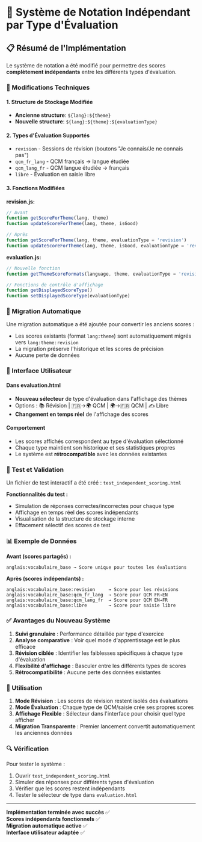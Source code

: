 # 🎯 Système de Notation Indépendant par Type d'Évaluation

## 📋 Résumé de l'Implémentation

Le système de notation a été modifié pour permettre des scores **complètement indépendants** entre les différents types d'évaluation.

### 🔧 Modifications Techniques

#### 1. Structure de Stockage Modifiée
- **Ancienne structure**: `${lang}:${theme}` 
- **Nouvelle structure**: `${lang}:${theme}:${evaluationType}`

#### 2. Types d'Évaluation Supportés
- `revision` - Sessions de révision (boutons "Je connais/Je ne connais pas")
- `qcm_fr_lang` - QCM français → langue étudiée  
- `qcm_lang_fr` - QCM langue étudiée → français
- `libre` - Évaluation en saisie libre

#### 3. Fonctions Modifiées

**revision.js:**
```javascript
// Avant
function getScoreForTheme(lang, theme)
function updateScoreForTheme(lang, theme, isGood)

// Après  
function getScoreForTheme(lang, theme, evaluationType = 'revision')
function updateScoreForTheme(lang, theme, isGood, evaluationType = 'revision')
```

**evaluation.js:**
```javascript
// Nouvelle fonction
function getThemeScoreFormats(language, theme, evaluationType = 'revision')

// Fonctions de contrôle d'affichage
function getDisplayedScoreType()
function setDisplayedScoreType(evaluationType)
```

### 🔄 Migration Automatique

Une migration automatique a été ajoutée pour convertir les anciens scores :
- Les scores existants (format `lang:theme`) sont automatiquement migrés vers `lang:theme:revision`
- La migration préserve l'historique et les scores de précision
- Aucune perte de données

### 🎨 Interface Utilisateur

#### Dans evaluation.html
- **Nouveau sélecteur** de type d'évaluation dans l'affichage des thèmes
- Options : 📚 Révision | 🇫🇷→🌍 QCM | 🌍→🇫🇷 QCM | ✍️ Libre
- **Changement en temps réel** de l'affichage des scores

#### Comportement
- Les scores affichés correspondent au type d'évaluation sélectionné
- Chaque type maintient son historique et ses statistiques propres
- Le système est **rétrocompatible** avec les données existantes

### 🧪 Test et Validation

Un fichier de test interactif a été créé : `test_independent_scoring.html`

**Fonctionnalités du test :**
- Simulation de réponses correctes/incorrectes pour chaque type
- Affichage en temps réel des scores indépendants
- Visualisation de la structure de stockage interne
- Effacement sélectif des scores de test

### 📊 Exemple de Données

**Avant (scores partagés) :**
```
anglais:vocabulaire_base → Score unique pour toutes les évaluations
```

**Après (scores indépendants) :**
```
anglais:vocabulaire_base:revision     → Score pour les révisions
anglais:vocabulaire_base:qcm_fr_lang  → Score pour QCM FR→EN  
anglais:vocabulaire_base:qcm_lang_fr  → Score pour QCM EN→FR
anglais:vocabulaire_base:libre        → Score pour saisie libre
```

### ✅ Avantages du Nouveau Système

1. **Suivi granulaire** : Performance détaillée par type d'exercice
2. **Analyse comparative** : Voir quel mode d'apprentissage est le plus efficace
3. **Révision ciblée** : Identifier les faiblesses spécifiques à chaque type d'évaluation
4. **Flexibilité d'affichage** : Basculer entre les différents types de scores
5. **Rétrocompatibilité** : Aucune perte des données existantes

### 🚀 Utilisation

1. **Mode Révision** : Les scores de révision restent isolés des évaluations
2. **Mode Évaluation** : Chaque type de QCM/saisie crée ses propres scores  
3. **Affichage Flexible** : Sélecteur dans l'interface pour choisir quel type afficher
4. **Migration Transparente** : Premier lancement convertit automatiquement les anciennes données

### 🔍 Vérification

Pour tester le système :
1. Ouvrir `test_independent_scoring.html`
2. Simuler des réponses pour différents types d'évaluation
3. Vérifier que les scores restent indépendants
4. Tester le sélecteur de type dans `evaluation.html`

---

**Implémentation terminée avec succès** ✅  
**Scores indépendants fonctionnels** ✅  
**Migration automatique active** ✅  
**Interface utilisateur adaptée** ✅